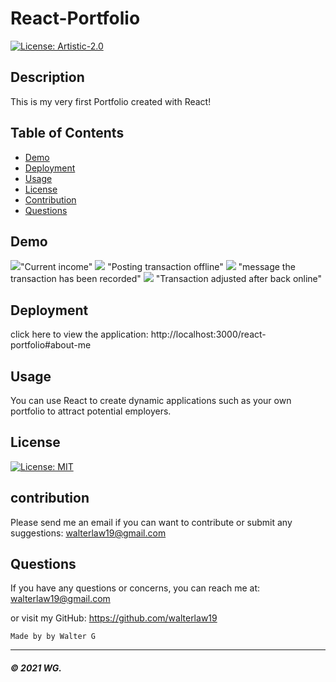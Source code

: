 # React-Portfolio

[![License: Artistic-2.0](https://img.shields.io/badge/License-Perl-0298c3.svg)](https://opensource.org/licenses/Artistic-2.0)

## Description
This is my very first Portfolio created with React! 

## Table of Contents

* [Demo](#demo)
* [Deployment](#deployment)
* [Usage](#usage)
* [License](#license)
* [Contribution](#contribution)
* [Questions](#questions)


## Demo

![](Readme-images/screenshot1.PNG)"Current income"
![](Readme-images/screenshot2.PNG) "Posting transaction offline"
![](Readme-images/screenshot3.PNG) "message the transaction has been recorded"
![](Readme-images/screenshot4.PNG) "Transaction adjusted after back online"

## Deployment

click here to view the application:
http://localhost:3000/react-portfolio#about-me

## Usage
You can use React to create dynamic applications such as your own portfolio to attract potential employers.
 
## License

[![License: MIT](https://img.shields.io/badge/License-MIT-yellow.svg)](https://opensource.org/licenses/MIT)

## contribution

Please send me an email if you can want to contribute or submit any suggestions: walterlaw19@gmail.com

## Questions

If you have any questions or concerns, you can reach me at: walterlaw19@gmail.com

or visit my GitHub: https://github.com/walterlaw19



```
Made by by Walter G
```

---
##### © 2021 WG.








